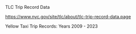 TLC Trip Record Data

https://www.nyc.gov/site/tlc/about/tlc-trip-record-data.page

Yellow Taxi Trip Records: Years 2009 - 2023
